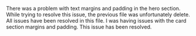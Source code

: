 There was a problem with text margins and padding in the hero section. While trying to resolve this issue, the previous file was unfortunately delete. All issues have been resolved in this file.
I was having issues with the card section margins and padding. This issue has been resolved.
